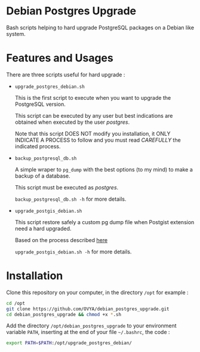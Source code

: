 # Debian Postgres Upgrade

Bash scripts helping to hard upgrade PostgreSQL packages on a Debian like system.

# Features and Usages

There are three scripts useful for hard upgrade :    

* `upgrade_postgres_debian.sh`

  This is the first script to execute when you want to upgrade the
  PostgreSQL version.
  
  This script can be executed by any user but best indications are
  obtained when executed by the user *postgres*.
  
  Note that this script DOES NOT modify you installation, it ONLY
  INDICATE A PROCESS to follow and you must read *CAREFULLY* the
  indicated process.

* `backup_postgresql_db.sh`
  
  A simple wraper to `pg_dump` with the best options (to my mind) to
  make a backup of a database.
  
  This script must be executed as *postgres*.
  
  `backup_postgresql_db.sh -h` for more details.

* `upgrade_postgis_debian.sh`
  
  This script restore safely a custom pg dump file when Postgist extension need a hard upgraded.
  
  Based on the process described [here](http://www.postgis.org/docs/postgis_installation.html#hard_upgrade)
  
  `upgrade_postgis_debian.sh -h` for more details.

# Installation

Clone this repository on your computer, in the directory `/opt` for example :

```bash
cd /opt
git clone https://github.com/OVYA/debian_postgres_upgrade.git
cd debian_postgres_upgrade && chmod +x *.sh
```

Add the directory `/opt/debian_postgres_upgrade` to your environment
variable `PATH`, inserting at the end of your file `~/.bashrc`, the
code :

```bash
export PATH=$PATH:/opt/upgrade_postgres_debian/

```
